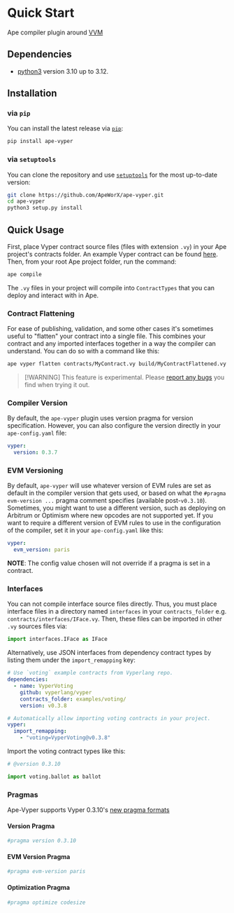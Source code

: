 # Quick Start

Ape compiler plugin around [VVM](https://github.com/vyperlang/vvm)

## Dependencies

- [python3](https://www.python.org/downloads) version 3.10 up to 3.12.

## Installation

### via `pip`

You can install the latest release via [`pip`](https://pypi.org/project/pip/):

```bash
pip install ape-vyper
```

### via `setuptools`

You can clone the repository and use [`setuptools`](https://github.com/pypa/setuptools) for the most up-to-date version:

```bash
git clone https://github.com/ApeWorX/ape-vyper.git
cd ape-vyper
python3 setup.py install
```

## Quick Usage

First, place Vyper contract source files (files with extension `.vy`) in your Ape project's contracts folder.
An example Vyper contract can be found [here](https://vyper.readthedocs.io/en/stable/vyper-by-example.html).
Then, from your root Ape project folder, run the command:

```bash
ape compile
```

The `.vy` files in your project will compile into `ContractTypes` that you can deploy and interact with in Ape.

### Contract Flattening

For ease of publishing, validation, and some other cases it's sometimes useful to "flatten" your contract into a single file.
This combines your contract and any imported interfaces together in a way the compiler can understand.
You can do so with a command like this:

```bash
ape vyper flatten contracts/MyContract.vy build/MyContractFlattened.vy
```

> \[!WARNING\]
> This feature is experimental. Please [report any bugs](https://github.com/ApeWorX/ape-solidity/issues/new?assignees=&labels=bug&projects=&template=bug.md) you find when trying it out.

### Compiler Version

By default, the `ape-vyper` plugin uses version pragma for version specification.
However, you can also configure the version directly in your `ape-config.yaml` file:

```yaml
vyper:
  version: 0.3.7
```

### EVM Versioning

By default, `ape-vyper` will use whatever version of EVM rules are set as default in the compiler version that gets used,
or based on what the `#pragma evm-version ...` pragma comment specifies (available post-`v0.3.10`).
Sometimes, you might want to use a different version, such as deploying on Arbitrum or Optimism where new opcodes are not supported yet.
If you want to require a different version of EVM rules to use in the configuration of the compiler, set it in your `ape-config.yaml` like this:

```yaml
vyper:
  evm_version: paris
```

**NOTE**: The config value chosen will not override if a pragma is set in a contract.

### Interfaces

You can not compile interface source files directly.
Thus, you must place interface files in a directory named `interfaces` in your `contracts_folder` e.g. `contracts/interfaces/IFace.vy`.
Then, these files can be imported in other `.vy` sources files via:

```python
import interfaces.IFace as IFace
```

Alternatively, use JSON interfaces from dependency contract types by listing them under the `import_remapping` key:

```yaml
# Use `voting` example contracts from Vyperlang repo.
dependencies:
  - name: VyperVoting
    github: vyperlang/vyper
    contracts_folder: examples/voting/
    version: v0.3.8

# Automatically allow importing voting contracts in your project.
vyper:
  import_remapping:
    - "voting=VyperVoting@v0.3.8"
```

Import the voting contract types like this:

```python
# @version 0.3.10

import voting.ballot as ballot
```

### Pragmas

Ape-Vyper supports Vyper 0.3.10's [new pragma formats](https://github.com/vyperlang/vyper/pull/3493)

#### Version Pragma

```python
#pragma version 0.3.10
```

#### EVM Version Pragma

```python
#pragma evm-version paris
```

#### Optimization Pragma

```python
#pragma optimize codesize
```
